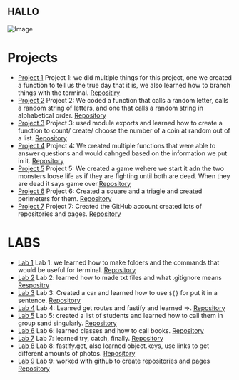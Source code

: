 ## HALLO
<img src = "https://images.unsplash.com/photo-1685988755140-263e9d8b2fb1?ixlib=rb-4.0.3&ixid=M3wxMjA3fDB8MHxwaG90by1wYWdlfHx8fGVufDB8fHx8fA%3D%3D&auto=format&fit=crop&w=1587&q=80" alt="Image" >

# Projects
+ [Project 1](https://madisenmeli.github.io/cit281-p1/) Project 1: we did multiple things for this project, one we created a function to tell us the true day that it is, we also learned how to branch things with the terminal. [Repositiry](https://github.com/madisenmeli/cit281-p1)
+ [Project 2](https://madisenmeli.github.io/cit281-P2/) Project 2: We coded a function that calls a random letter, calls a random string of letters, and one that calls a random string in alphabetical order. [Repository](https://github.com/madisenmeli/cit281-P2)
+ [Project 3](https://madisenmeli.github.io/cit281-P3/) Project 3: used module exports and learned how to create a function to count/ create/ choose the number of a coin at random out of a list. [Repository](https://github.com/madisenmeli/cit281-P3)
+ [Project 4](https://madisenmeli.github.io/cit281-P4/) Project 4: We created multiple functions that were able to answer questions and would cahnged based on the information we put in it.  [Repository](https://github.com/madisenmeli/cit281-P4)
+ [Project 5](https://madisenmeli.github.io/cit281-P5/) Project 5: We created a game wehere we start it adn the two monsters loose life as if they are fighting until both are dead.  When they are dead it says game over.[Repository](https://github.com/madisenmeli/cit281-P5)
+ [Project 6](https://madisenmeli.github.io/cit281-P6/) Project 6: Created a square and a triagle and created perimeters for them. [Repository](https://github.com/madisenmeli/cit281-P6)
+ [Project 7](https://madisenmeli.github.io/cit281-P7/) Project 7: Created the GitHub account created lots of repositories and pages. [Repository](https://github.com/madisenmeli/cit281-P7)

# LABS
+ [Lab 1](https://madisenmeli.github.io/cit281-lab1/) Lab 1: we learned how to make folders and the commands that would be useful for terminal. [Repository](https://github.com/madisenmeli/cit281-lab1)
+ [Lab 2]( https://madisenmeli.github.io/cit281-lab2/) Lab 2: learned how to made txt files and what .gitignore means [Respositry](https://github.com/madisenmeli/cit281-lab2)
+ [Lab 3](https://madisenmeli.github.io/cit281-lab3/) Lab 3: Created a car and learned how to use `${}` for put it in a sentence. [Repository](https://github.com/madisenmeli/cit281-lab3)
+ [Lab 4](https://madisenmeli.github.io/cit281-lab4/) Lab 4: Leanred get routes and fastify and learned =>. [Repository](https://github.com/madisenmeli/cit281-lab4)
+ [Lab 5](https://madisenmeli.github.io/cit281-lab5/) Lab 5: created a list of students and learned how to call them in group sand singularly. [Repository](https://github.com/madisenmeli/cit281-lab5)
+ [Lab 6](https://madisenmeli.github.io/cit281-lab6/) Lab 6: learned classes and how to call books. [Repository](https://github.com/madisenmeli/cit281-lab6)
+ [Lab 7](https://madisenmeli.github.io/cit281-lab-7/) Lab 7: learned try, catch, finally.  [Repository](https://github.com/madisenmeli/cit281-lab-7)
+ [Lab 8](https://madisenmeli.github.io/cit281-lab8/) Lab 8: fastify.get, also learned object.keys, use links to get different amounts of photos.  [Repository](https://github.com/madisenmeli/cit281-lab8)
+ [Lab 9](https://madisenmeli.github.io/cit281-lab9/) Lab 9: worked with github to create repositories and pages [Repository](https://github.com/madisenmeli/cit281-lab9)

